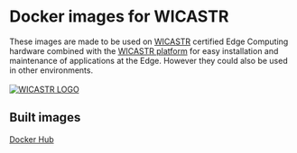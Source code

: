 # Docker images for WICASTR
These images are made to be used on [WICASTR](https://wicastr.com) certified Edge Computing hardware combined with the [WICASTR platform](https://cloud.wicastr.net) for easy installation and maintenance of applications at the Edge.
However they could also be used in other environments.
&nbsp;   
&nbsp;   
[![WICASTR LOGO](https://wicastr.com/images/logo-WiCastr-horizontal.png)](https://wicastr.com)
&nbsp;  
## Built images
[Docker Hub](https://hub.docker.com/r/wicastr)
&nbsp;  
